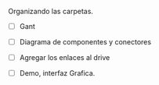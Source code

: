 Organizando las carpetas.

- [ ] Gant
- [ ] Diagrama de componentes y conectores
- [ ] Agregar los enlaces al drive
- [ ] Demo, interfaz Grafica.

